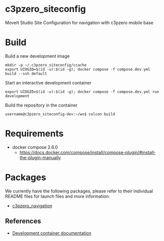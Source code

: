 # c3pzero_siteconfig
MoveIt Studio Site Configuration for navigation with c3pzero mobile base

# Build
Build a new development image
```shell
mkdir -p ~/.c3pzero_siteconfig/ccache
export UIDGID=$(id -u):$(id -g); docker compose -f compose.dev.yml build --ssh default
```
Start an interactive development container
```shell
export UIDGID=$(id -u):$(id -g); docker compose -f compose.dev.yml run development
```
Build the repository in the container
```shell
username@c3pzero_siteconfig-dev:~/ws$ colcon build
```

# Requirements
- docker compose 2.6.0
  - https://docs.docker.com/compose/install/compose-plugin/#install-the-plugin-manually

# Packages

We currently have the following packages, please refer to their individual README files for launch files and more information:

 - [c3pzero_navigation](c3pzero_navigation/README.md)

## References
- [Development container documentation](docs/development-container.md)
